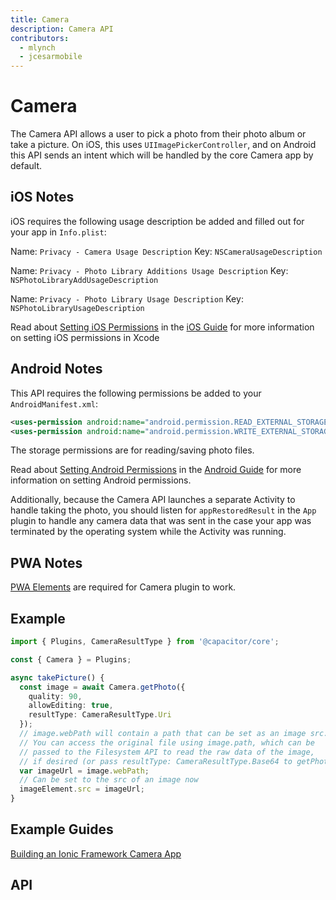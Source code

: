 ```yaml
---
title: Camera
description: Camera API
contributors:
  - mlynch
  - jcesarmobile
---
```


<plugin-platforms platforms="pwa,ios,android"></plugin-platforms>

# Camera

The Camera API allows a user to pick a photo from their photo album or take a picture. On iOS, this uses `UIImagePickerController`, and on Android this
API sends an intent which will be handled by the core Camera app by default.

<plugin-api-index name="camera"></plugin-api-index>

## iOS Notes

iOS requires the following usage description be added and filled out for your app in `Info.plist`:

Name: `Privacy - Camera Usage Description`
Key: 	`NSCameraUsageDescription`

Name: `Privacy - Photo Library Additions Usage Description`
Key: 	`NSPhotoLibraryAddUsageDescription`

Name: `Privacy - Photo Library Usage Description`
Key: 	`NSPhotoLibraryUsageDescription`

Read about [Setting iOS Permissions](/docs/ios/configuration/) in the [iOS Guide](/docs/ios/) for more information on setting iOS permissions in Xcode

## Android Notes

This API requires the following permissions be added to your `AndroidManifest.xml`:

```xml
<uses-permission android:name="android.permission.READ_EXTERNAL_STORAGE"/>
<uses-permission android:name="android.permission.WRITE_EXTERNAL_STORAGE" />
```

The storage permissions are for reading/saving photo files.

Read about [Setting Android Permissions](/docs/android/configuration/) in the [Android Guide](/docs/android/) for more information on setting Android permissions.

Additionally, because the Camera API launches a separate Activity to handle taking the photo, you should listen for `appRestoredResult` in the `App` plugin
to handle any camera data that was sent in the case your app was terminated by the operating system while the Activity was running.

## PWA Notes

[PWA Elements](/docs/web/pwa-elements) are required for Camera plugin to work.

## Example

```typescript
import { Plugins, CameraResultType } from '@capacitor/core';

const { Camera } = Plugins;

async takePicture() {
  const image = await Camera.getPhoto({
    quality: 90,
    allowEditing: true,
    resultType: CameraResultType.Uri
  });
  // image.webPath will contain a path that can be set as an image src.
  // You can access the original file using image.path, which can be
  // passed to the Filesystem API to read the raw data of the image,
  // if desired (or pass resultType: CameraResultType.Base64 to getPhoto)
  var imageUrl = image.webPath;
  // Can be set to the src of an image now
  imageElement.src = imageUrl;
}
```

## Example Guides

[Building an Ionic Framework Camera App](/docs/guides/ionic-framework-app)

## API

<plugin-api name="camera"></plugin-api>
